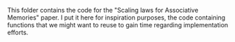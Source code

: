 
This folder contains the code for the "Scaling laws for Associative Memories" paper.
I put it here for inspiration purposes, the code containing functions that we might want to reuse to gain time regarding implementation efforts.
